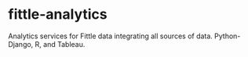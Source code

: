 fittle-analytics
================

Analytics services for Fittle data integrating all sources of data. Python-Django, R, and Tableau.
